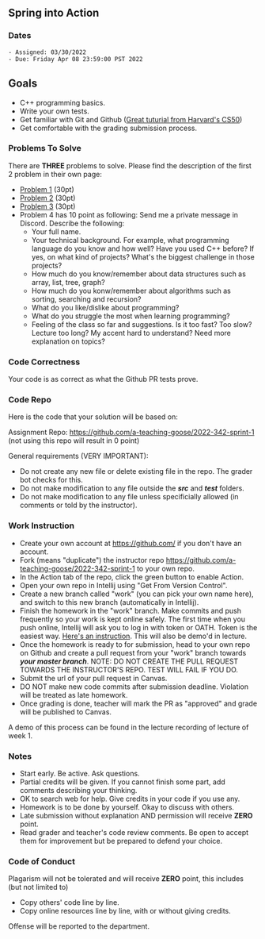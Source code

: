 ## Spring into Action

### Dates

    - Assigned: 03/30/2022
    - Due: Friday Apr 08 23:59:00 PST 2022

## Goals ##

- C++ programming basics.
- Write your own tests.
- Get familiar with Git and Github ([Great tuturial from Harvard's CS50](https://youtu.be/MJUJ4wbFm_A))
- Get comfortable with the grading submission process.

### Problems To Solve

There are **THREE** problems to solve. Please find the description of the first 2 problem in their own page:

- [Problem 1](problem_1.md) (30pt)
- [Problem 2](problem_2.md) (30pt)
- [Problem 3](problem_3.md) (30pt)
- Problem 4 has 10 point as following: Send me a private message in Discord. Describe the following:
  - Your full name.
  - Your technical background. For example, what programming language do you know and how well? Have you used C++ before? If yes, on what kind of projects? What's the biggest challenge in those projects?
  - How much do you know/remember about data structures such as array, list, tree, graph?
  - How much do you konw/remember about algorithms such as sorting, searching and recursion?
  - What do you like/dislike about programming?
  - What do you struggle the most when learning programming?
  - Feeling of the class so far and suggestions. Is it too fast? Too slow? Lecture too long? My accent hard to understand? Need more explanation on topics? 

### Code Correctness ###

Your code is as correct as what the Github PR tests prove.

### Code Repo ###

Here is the code that your solution will be based on: 

Assignment Repo: https://github.com/a-teaching-goose/2022-342-sprint-1 (not using this repo will result in 0 point)

General requirements (VERY IMPORTANT):
- Do not create any new file or delete existing file in the repo. The grader bot checks for this.
- Do not make modification to any file outside the ***src*** and ***test*** folders.
- Do not make modification to any file unless specificially allowed (in comments or told by the instructor).

### Work Instruction
- Create your own account at https://github.com/ if you don't have an account.
- Fork (means "duplicate") the instructor repo https://github.com/a-teaching-goose/2022-342-sprint-1 to your own repo.
- In the Action tab of the repo, click the green button to enable Action.
- Open your own repo in Intellij using "Get From Version Control".
- Create a new branch called "work" (you can pick your own name here), and switch to this new branch (automatically in Intellij).
- Finish the homework in the "work" branch. Make commits and push frequently so your work is kept online safely. The first time when you push online, Intellij will ask you to log in with token or OATH. Token is the easiest way. [Here's an instruction](https://docs.github.com/en/free-pro-team@latest/github/authenticating-to-github/creating-a-personal-access-token). This will also be demo'd in lecture.
- Once the homework is ready to for submission, head to your own repo on Github and create a pull request from your "work" branch towards ***your master branch***. NOTE: DO NOT CREATE THE PULL REQUEST TOWARDS THE INSTRUCTOR'S REPO. TEST WILL FAIL IF YOU DO.
- Submit the url of your pull request in Canvas.
- DO NOT make new code commits after submission deadline. Violation will be treated as late homework.
- Once grading is done, teacher will mark the PR as "approved" and grade will be published to Canvas.

A demo of this process can be found in the lecture recording of lecture of week 1.

### Notes ###

- Start early. Be active. Ask questions.
- Partial credits will be given. If you cannot finish some part, add comments describing your thinking.
- OK to search web for help. Give credits in your code if you use any. 
- Homework is to be done by yourself. Okay to discuss with others. 
- Late submission without explanation AND permission will receive **ZERO** point.  
- Read grader and teacher's code review comments. Be open to accept them for improvement but be prepared to defend your choice. 

### Code of Conduct

Plagarism will not be tolerated and will receive **ZERO** point, this includes (but not limited to)

- Copy others' code line by line.
- Copy online resources line by line, with or without giving credits.

Offense will be reported to the department.

